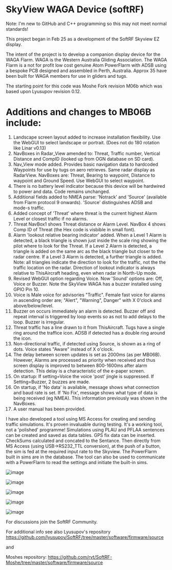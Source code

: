 # SkyView WAGA Device (softRF)

Note: I'm new to GitHub and C++ programming so this may not meet normal standards!

This project began in Feb 25 as a development of the SoftRF Skyview EZ display.

The intent of the project is to develop a companion display device for the WAGA Flarm.  WAGA is the Western Australia Gliding Association.  The WAGA Flarm is a not for profit low cost genuine Atom PowerFlarm with ADSB using a bespoke PCB designed and assembled in Perth, Australia.  Approx 35 have been built for WAGA members for use in gliders and tugs.

The starting point for this code was Moshe Fork revision M06b which was based upon Lyusupov revision 0.12.

Additions and changes to MB06B include:
======================================
1.  Landscape screen layout added to increase installation flexibility.  Use the WebGUI to select landscape or portrait.  (Does not do 180 rotation like Linar v0.13)
2.  NavBoxes in Radar_View amended to:  Threat, Traffic number, Vertical Distance and CompID (looked up from OGN database on SD card).
3.  Nav_View mode added.  Provides basic navigation data to hardcoded Waypoints for use by tugs on aero retrieves. Same radar display
  as RadarView.  NavBoxes are: Threat, Bearing to waypoint, Distance to waypoint and Ground Speed. Use WebGUI to select waypoint.
4.  There is no battery level indicator because this device will be hardwired to power and data.  Code remains unchanged.
5.  Additional fields added to NMEA parse: 'Notrack' and 'Source' (available from Flarm protocol 9 onwards). 'Source' distinguishes ADSB and mode-s traffic.
6.  Added concept of 'Threat' where threat is the current highest Alarm Level or closest traffic if no alarms.
7.  Threat NavBox1 shows Threat distance or Alarm Level. NavBox 4 shows Comp ID of Threat (the Hex code is visbible in small font).
8.  Alarm 'lookout relative bearing indicator' added.  When a Level 1 Alarm is detected, a black triangle is shown just inside the scale ring showing the pilot where
   to look for the Threat. If a Level 2 Alarm is detected, a triangle is added on the same arc as the black triangle but closer to the radar centre.
  If a Level 3 Alarm is detected, a further triangle is added.  Note: all triangles indicate the direction to look for the traffic, not the the traffic location on
  the radar.  Direction of lookout indicator is always relative to ThisAircraft heading, even when radar in North-Up mode.
9. Revised WebGUI option regarding Voice.  Now 'Sound' options are:  Off, Voice or Buzzer.  Note the SkyView WAGA has a buzzer installed using GPIO Pin 10.
10. Voice is Male voice for advisories "Traffic".  Female fast voice for alarms in ascending order are; "Alert", "Warning", Danger" with X 0'clock and above/below/level.
11. Buzzer on occurs immediately an alarm is detected. Buzzer off and repeat interval is triggered by loop events so as not to add delays to the loop. Buzzer is irregular.
12. Threat traffic has a line drawn to it from ThisAircraft.  Tugs have a single ring around the traffice icon. ADSB if detected has a double ring around the icon.
13. Non-directional traffic, if detected using Source, is shown as a ring of dots. Voice states "Aware" instead of X o'clock.
14. The delay between screen updates is set as 2000ms (as per MB06B).  However, Alarms are processed as priority when received and thus screen display is improved to
    between 800-1600ms after alarm detection.  This delay is a characteristic of the e-paper screen.
16.  On startup:  If setting=Voice the voice 'post' jingle is suppressed.  If Setting=Buzzer, 2 buzzes are made.
17.  On startup, if 'No data' is available, message shows what connection and baud rate is set.  If 'No Fix', message shows what type of data is being received (eg NMEA).
    This information previously was shown in the NavBoxes.
19.  A user manual has been provided.

I have also developed a tool using MS Access for creating and sending traffic simulations.  It's proven invaluable during testing.  It's a working tool, not a 'polished' programme!
Simulations using PLAU and PFLAA sentences can be created and saved as data tables.
GPS fix data can be inserted.  CheckSums calculated and concated to the Sentance.
Then directly from MS Access (using USB->RS232_TTL conversion), at the push of a button, the sim is fed at the required input rate to the Skyview.
The PowerFlarm built in sims are in the database.
The tool can also be used to communicate with a PowerFlarm to read the settings and initiate the built-in sims. 

![image](https://github.com/user-attachments/assets/d60e1500-8a59-4c47-92f7-ea86ffdb929e)

![image](https://github.com/user-attachments/assets/a36aabe8-a0b7-445a-a084-25a9363579ed)

![image](https://github.com/user-attachments/assets/0452630e-c46c-42e8-9fae-4a9853a871e2)

![image](https://github.com/user-attachments/assets/88cc1f16-41d7-473b-bf7f-df6781b72471)

![image](https://github.com/user-attachments/assets/a5d38270-ffc8-4bcc-a441-61fc425fd417)

For discussions join the SoftRF Community.

For additional info see also Lyusupov's repository   https://github.com/lyusupov/SoftRF/tree/master/software/firmware/source

and 

Moshes repository:   https://github.com/rvt/SoftRF-Moshe/tree/master/software/firmware/source

